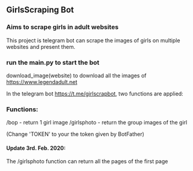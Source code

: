 ## GirlsScraping Bot

### Aims to scrape girls in adult websites

This project is telegram bot can scrape the images of girls on multiple websites and present them.

### run the main.py to start the bot

download_image(website) to download all the images of https://www.legendadult.net

In the telegram bot https://t.me/girlscrapbot, two functions are applied:

### Functions: 

/bop - return 1 girl image
/girlsphoto - return the group images of the girl

(Change 'TOKEN' to your the token given by BotFather)

#### Update 3rd. Feb. 2020:
 The /girlsphoto function can return all the pages of the first page
